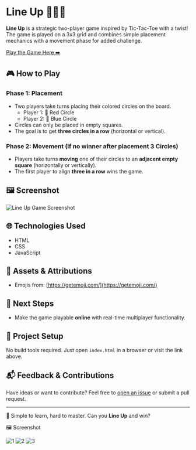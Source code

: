 # Line Up 🎯🔴🔵

**Line Up** is a strategic two-player game inspired by Tic-Tac-Toe with a twist! The game is played on a 3x3 grid and combines simple placement mechanics with a movement phase for added challenge.

[Play the Game Here ➡️](https://hulaibi.github.io/The-Game-Name-Line-Up/)

## 🎮 How to Play

### Phase 1: Placement
- Two players take turns placing their colored circles on the board.
  - Player 1: 🔴 Red Circle
  - Player 2: 🔵 Blue Circle
- Circles can only be placed in empty squares.
- The goal is to get **three circles in a row** (horizontal or vertical).

### Phase 2: Movement (if no winner after placement 3 Circles)
- Players take turns **moving** one of their circles to an **adjacent empty square** (horizontally or vertically).
- The first player to align **three in a row** wins the game.

## 🖼 Screenshot

![Line Up Game Screenshot](./screenshot.png)

## 🌐 Technologies Used
- HTML
- CSS
- JavaScript

## 🎨 Assets & Attributions
- Emojis from: [https://getemoji.com/](https://getemoji.com/)

## 🚀 Next Steps
- Make the game playable **online** with real-time multiplayer functionality.

## 📂 Project Setup

No build tools required. Just open `index.html` in a browser or visit the link above.

## 📬 Feedback & Contributions
Have ideas or want to contribute? Feel free to [open an issue](https://github.com/hulaibi/The-Game-Name-Line-Up/issues) or submit a pull request.

---

🧠 Simple to learn, hard to master. Can you **Line Up** and win?



🖼️ Screenshot

![1](https://github.com/user-attachments/assets/96a780b2-b22d-4fda-b0eb-77a8b4009685)
![2](https://github.com/user-attachments/assets/6060e746-99fb-4256-9671-30cdafd86ed9)
![3](https://github.com/user-attachments/assets/df862fe2-f39d-42b2-807f-2cd5f0133454)




